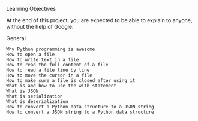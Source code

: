 Learning Objectives

At the end of this project, you are expected to be able to explain to anyone, without the help of Google:

General
	
	Why Python programming is awesome
	How to open a file
	How to write text in a file
	How to read the full content of a file
	How to read a file line by line
	How to move the cursor in a file
	How to make sure a file is closed after using it
	What is and how to use the with statement
	What is JSON
	What is serialization
	What is deserialization
	How to convert a Python data structure to a JSON string
	How to convert a JSON string to a Python data structure

